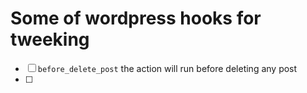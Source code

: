 # Some of wordpress hooks for tweeking
- [ ] `before_delete_post` the action will run before deleting any post
- [ ] 
